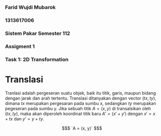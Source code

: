 ### Farid Wujdi Mubarok
### 1313617006
### Sistem Pakar Semester 112
### Assigment 1
### Task 1: 2D Transformation

# Translasi
Tranlasi adalah pergeseran suatu objek, baik itu titik, garis, maupun bidang dengan jarak dan arah tertentu. Translasi ditanyakan dengan vector $(tx, ty)$, dimana $tx$ merupakan pergesaran pada sumbu x, sedangkan $ty$ merupakan pegeseran pada sumbu y.
Jika sebuah titik $A = (x, y)$ di transalsikan oleh $(tx, ty)$, maka akan diperoleh koordinat titik baru $A' = (x' + y')$ dengan $x' = x + tx$ dan $y' = y + ty$.

```math
$ `A = (x, y)` $
```
